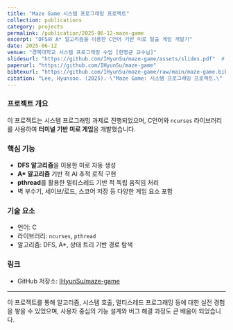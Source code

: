 ```yaml
---
title: "Maze Game 시스템 프로그래밍 프로젝트"
collection: publications
category: projects
permalink: /publication/2025-06-12-maze-game
excerpt: "DFS와 A* 알고리즘을 이용한 C언어 기반 미로 탈출 게임 개발기"
date: 2025-06-12
venue: "경북대학교 시스템 프로그래밍 수업 [한명균 교수님]"
slidesurl: "https://github.com/IHyunSu/maze-game/assets/slides.pdf"  # 있으면 사용, 없으면 빈 문자열
paperurl: "https://github.com/IHyunSu/maze-game"
bibtexurl: "https://github.com/IHyunSu/maze-game/raw/main/maze-game.bib"  # BibTeX 파일이 있다면 해당 경로
citation: "Lee, Hyunsoo. (2025). \"Maze Game: 시스템 프로그래밍 프로젝트.\" 경북대학교 시스템 프로그래밍 수업."
---
```


### 프로젝트 개요
이 프로젝트는 시스템 프로그래밍 과제로 진행되었으며, C언어와 `ncurses` 라이브러리를 사용하여 **터미널 기반 미로 게임**을 개발했습니다.

### 핵심 기능
- **DFS 알고리즘**을 이용한 미로 자동 생성
- **A\* 알고리즘** 기반 적 AI 추적 로직 구현
- **pthread**를 활용한 멀티스레드 기반 적 독립 움직임 처리
- 벽 부수기, 세이브/로드, 스코어 저장 등 다양한 게임 요소 포함

### 기술 요소
- 언어: C
- 라이브러리: `ncurses`, `pthread`
- 알고리즘: DFS, A*, 상태 트리 기반 경로 탐색

### 링크
- GitHub 저장소: [IHyunSu/maze-game](https://github.com/IHyunSu/maze-game)

---

이 프로젝트를 통해 알고리즘, 시스템 호출, 멀티스레드 프로그래밍 등에 대한 실전 경험을 쌓을 수 있었으며, 사용자 중심의 기능 설계와 버그 해결 과정도 큰 배움이 되었습니다.
